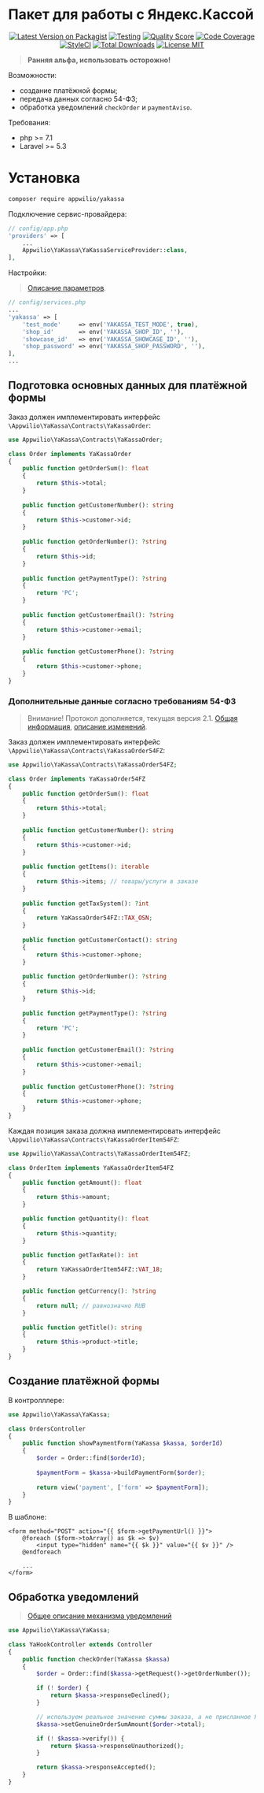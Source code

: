 # Пакет для работы с Яндекс.Кассой

<p align="center">
    <a href="https://packagist.org/packages/appwilio/yakassa"><img src="https://img.shields.io/packagist/v/appwilio/yakassa.svg?style=flat" alt="Latest Version on Packagist" /></a>
    <a href="https://github.com/appwilio/yakassa/actions?workflow=tests"><img src="https://github.com/appwilio/v/workflows/tests/badge.svg" alt="Testing" /></a>
    <a href="https://scrutinizer-ci.com/g/appwilio/yakassa"><img src="https://img.shields.io/scrutinizer/g/appwilio/yakassa.svg?style=flat" alt="Quality Score" /></a>
    <a href="https://scrutinizer-ci.com/g/appwilio/yakassa/?branch=master"><img src="https://img.shields.io/scrutinizer/coverage/g/appwilio/yakassa/master.svg?style=flat" alt="Code Coverage" /></a>
    <a href="https://styleci.io/repos/92672777"><img src="https://github.styleci.io/repos/92672777/shield?style=flat" alt="StyleCI" /></a>
    <a href="https://packagist.org/packages/appwilio/yakassa"><img src="https://poser.pugx.org/appwilio/yakassa/downloads?format=flat" alt="Total Downloads"></a>
    <a href="https://raw.githubusercontent.com/appwilio/yakassa/master/LICENSE.md"><img src="https://poser.pugx.org/appwilio/yakassa/license?format=flat" alt="License MIT"></a>
</p>

> **Ранняя альфа, использовать осторожно!**

Возможности:

* создание платёжной формы;
* передача данных согласно 54-ФЗ;
* обработка уведомлений `checkOrder` и `paymentAviso`.

Требования:

* php >= 7.1
* Laravel >= 5.3 

# Установка

```bash
composer require appwilio/yakassa
```

Подключение сервис-провайдера:

```php
// config/app.php
'providers' => [
    ...
    Appwilio\YaKassa\YaKassaServiceProvider::class,
],
```

Настройки:

> [Описание параметров](https://tech.yandex.ru/money/doc/payment-solution/shop-config/parameters-docpage/).

```php
// config/services.php
...
'yakassa' => [
    'test_mode'     => env('YAKASSA_TEST_MODE', true),
    'shop_id'       => env('YAKASSA_SHOP_ID', ''),
    'showcase_id'   => env('YAKASSA_SHOWCASE_ID', ''),
    'shop_password' => env('YAKASSA_SHOP_PASSWORD', ''),        
],
...
```

## Подготовка основных данных для платёжной формы

Заказ должен имплементировать интерфейс `\Appwilio\YaKassa\Contracts\YaKassaOrder`:

```php
use Appwilio\YaKassa\Contracts\YaKassaOrder;

class Order implements YaKassaOrder
{
    public function getOrderSum(): float
    {
        return $this->total;
    }
    
    public function getCustomerNumber(): string
    {
        return $this->customer->id;
    }
    
    public function getOrderNumber(): ?string
    {
        return $this->id;
    }
    
    public function getPaymentType(): ?string
    {
        return 'PC';
    }
    
    public function getCustomerEmail(): ?string
    {
        return $this->customer->email;
    }
    
    public function getCustomerPhone(): ?string
    {
        return $this->customer->phone;
    }
}
```

### Дополнительные данные согласно требованиям 54-ФЗ

> Внимание! Протокол дополняется, текущая версия 2.1. [Общая информация](https://kassa.yandex.ru/blog/fz54-developers), [описание изменений](https://kassa.yandex.ru/docs/API_Yandex.Kassa_54FZ_changes.pdf).

Заказ должен имплементировать интерфейс `\Appwilio\YaKassa\Contracts\YaKassaOrder54FZ`:

```php
use Appwilio\YaKassa\Contracts\YaKassaOrder54FZ;

class Order implements YaKassaOrder54FZ
{
    public function getOrderSum(): float
    {
        return $this->total;
    }
    
    public function getCustomerNumber(): string
    {
        return $this->customer->id;
    }
    
    public function getItems(): iterable
    {
        return $this->items; // товары/услуги в заказе
    }
    
    public function getTaxSystem(): ?int
    {
        return YaKassaOrder54FZ::TAX_OSN;
    }
    
    public function getCustomerContact(): string
    {
        return $this->customer->phone;
    }
        
    public function getOrderNumber(): ?string
    {
        return $this->id;
    }
    
    public function getPaymentType(): ?string
    {
        return 'PC';
    }
    
    public function getCustomerEmail(): ?string
    {
        return $this->customer->email;
    }
    
    public function getCustomerPhone(): ?string
    {
        return $this->customer->phone;
    }
}
```

Каждая позиция заказа должна имплементировать интерфейс `\Appwilio\YaKassa\Contracts\YaKassaOrderItem54FZ`:

```php
use Appwilio\YaKassa\Contracts\YaKassaOrderItem54FZ;

class OrderItem implements YaKassaOrderItem54FZ
{
    public function getAmount(): float
    {
        return $this->amount;
    }

    public function getQuantity(): float
    {
        return $this->quantity;
    }

    public function getTaxRate(): int
    {
        return YaKassaOrderItem54FZ::VAT_18;
    }

    public function getCurrency(): ?string
    {
        return null; // равнозначно RUB
    }

    public function getTitle(): string
    {
        return $this->product->title;
    }
}
```

## Создание платёжной формы

В контролллере:

```php
use Appwilio\YaKassa\YaKassa;

class OrdersController
{
    public function showPaymentForm(YaKassa $kassa, $orderId)
    {
        $order = Order::find($orderId);
        
        $paymentForm = $kassa->buildPaymentForm($order);
        
        return view('payment', ['form' => $paymentForm]);
    }    
}

```

В шаблоне:

```blade
<form method="POST" action="{{ $form->getPaymentUrl() }}">
    @foreach ($form->toArray() as $k => $v) 
        <input type="hidden" name="{{ $k }}" value="{{ $v }}" />
    @endforeach
    
    ...
</form>
```

## Обработка уведомлений

> [Общее описание механизма уведомлений](https://github.com/yandex-money/yandex-money-joinup/blob/master/demo/010%20интеграция%20для%20самописных%20сайтов.md#Шаг-2-Скрипты-checkurl-и-avisourl-колбеки)

```php
use Appwilio\YaKassa\YaKassa;

class YaHookController extends Controller
{
    public function checkOrder(YaKassa $kassa)
    {
        $order = Order::find($kassa->getRequest()->getOrderNumber());

        if (! $order) {
            return $kassa->responseDeclined();
        }

        // используем реальное значение суммы заказа, а не присланное Я.Кассой
        $kassa->setGenuineOrderSumAmount($order->total);

        if (! $kassa->verify()) {
            return $kassa->responseUnauthorized();
        }

        return $kassa->responseAccepted();
    }
}

